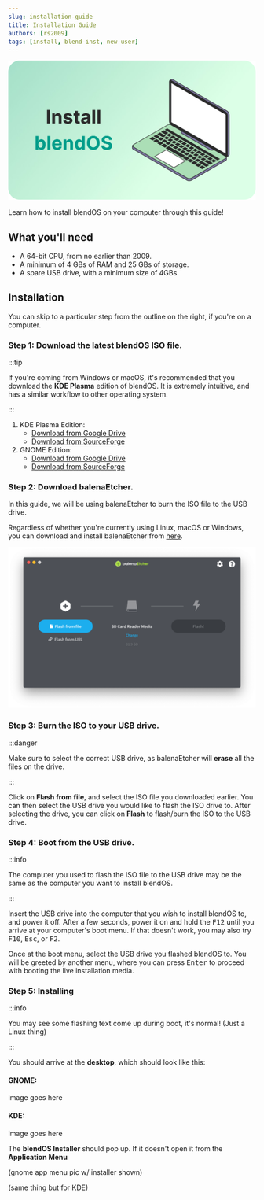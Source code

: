 ```yaml
---
slug: installation-guide
title: Installation Guide
authors: [rs2009]
tags: [install, blend-inst, new-user]
---
```


<div class="gap"></div>

![Guide banner](./laptop-banner.svg)

Learn how to install blendOS on your computer through this guide!

## What you'll need

* A 64-bit CPU, from no earlier than 2009.
* A minimum of 4 GBs of RAM and 25 GBs of storage.
* A spare USB drive, with a minimum size of 4GBs.

<!--truncate-->

## Installation

You can skip to a particular step from the outline on the right, if you're on a computer.

### Step 1: Download the latest blendOS ISO file.

:::tip

If you're coming from Windows or macOS, it's recommended that you download the **KDE Plasma** edition of blendOS. It is extremely intuitive, and has a similar workflow to other operating system.

:::

<div class="gap"></div>

1. KDE Plasma Edition:
    * [Download from Google Drive](https://drive.google.com/file/d/1SOTy4MCB_n_28Vm8-ZNbgxLOR9LV0ZMc/view)
    * [Download from SourceForge](https://sourceforge.net/projects/blendos/files/23.04-1/Plasma/blendOS-2023.04.22-x86_64-plasma.iso/download)
2. GNOME Edition:
    * [Download from Google Drive](https://drive.google.com/file/d/1nT_lMZlVy2y6VVJUas1qph4I7-gxsMfB/view)
    * [Download from SourceForge](https://sourceforge.net/projects/blendos/files/23.04-1/GNOME/blendOS-2023.04.22-x86_64-gnome.iso/download)

### Step 2: Download balenaEtcher.

In this guide, we will be using balenaEtcher to burn the ISO file to the USB drive.

Regardless of whether you're currently using Linux, macOS or Windows, you can download and install balenaEtcher from [here](https://www.balena.io/etcher).

![balenaEtcher screenshot](./etcher-1.png)

### Step 3: Burn the ISO to your USB drive.

:::danger

Make sure to select the correct USB drive, as balenaEtcher will **erase** all the files on the drive.

:::

<div class="gap"></div>

Click on **Flash from file**, and select the ISO file you downloaded earlier. You can then select the USB drive you would like to flash the ISO drive to. After
selecting the drive, you can click on **Flash** to flash/burn the ISO to the USB drive.

### Step 4: Boot from the USB drive.

:::info

The computer you used to flash the ISO file to the USB drive may be the same as the computer you want to install blendOS.

:::

<div class="gap"></div>

Insert the USB drive into the computer that you wish to install blendOS to, and power it off. After a few seconds, power it on and hold the <kbd>F12</kbd> until you arrive at your computer's boot menu. If that doesn't work, you may also try <kbd>F10</kbd>, <kbd>Esc</kbd>, or <kbd>F2</kbd>.

Once at the boot menu, select the USB drive you flashed blendOS to. You will be greeted by another menu, where you can press <kbd>Enter</kbd> to proceed with booting the live installation media.

### Step 5: Installing

:::info

You may see some flashing text come up during boot, it's normal! (Just a Linux thing)

:::

You should arrive at the **desktop**, which should look like this:

#### GNOME:

image goes here


#### KDE:

image goes here

The **blendOS Installer** should pop up. If it doesn't open it from the **Application Menu**

(gnome app menu pic w/ installer shown)

(same thing but for KDE)